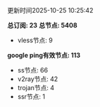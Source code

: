 更新时间2025-10-25 10:25:42

**总订阅: 23**
**总节点: 5408**
- vless节点: 9

**google ping有效节点: 113**
- ss节点: 66
- v2ray节点: 42
- trojan节点: 4
- ssr节点: 1

